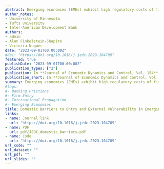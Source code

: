```yaml
---
abstract: Emerging economies (EMEs) exhibit high regulatory costs of firm creation. At the same time, lower firm-creation costs are associated with greater financial development and use of formal credit, which can expose EME firms to external financial shocks that propagate to EMEs via the banking system such as those that EMEs experienced during the Global Financial Crisis. We present evidence showing that in response to an adverse shock to the US banking system, EMEs with low firm-creation costs exhibit smaller contractions and earlier recoveries in cross-border bank flows, domestic bank credit, and GDP compared to EMEs with high firm-creation costs. A two-country model with banking frictions, cross-border bank flows, and endogenous firm entry can successfully capture this evidence. Our findings suggest that greater domestic credit-market deepening via lower barriers to firm entry in EMEs need not be associated with greater macro and domestic credit-market volatility.
author_notes:
- University of Minnesota
- Tufts University
- Inter-American Development Bank
authors:
- admin
- Alan Finkelstein-Shapiro
- Victoria Nuguer
date: "2023-09-01T00:00:00Z"
#doi: "https://doi.org/10.1016/j.jedc.2023.104709"
featured: true
publishDate: "2023-09-01T00:00:00Z"
publication_types: ["2"]
publication: In **Journal of Economic Dynamics and Control, Vol. 154**
publication_short: In **Journal of Economic Dynamics and Control, Vol. 154**
summary: Emerging economies (EMEs) exhibit high regulatory costs of firm creation. At the same time, lower firm-creation costs are associated with greater financial development and use of formal credit, which can expose EME firms to external financial shocks that propagate to EMEs via the banking system such as those that EMEs experienced during the Global Financial Crisis. We present evidence showing that in response to an adverse shock to the US banking system, EMEs with low firm-creation costs exhibit smaller contractions and earlier recoveries in cross-border bank flows, domestic bank credit, and GDP compared to EMEs with high firm-creation costs. A two-country model with banking frictions, cross-border bank flows, and endogenous firm entry can successfully capture this evidence. Our findings suggest that greater domestic credit-market deepening via lower barriers to firm entry in EMEs need not be associated with greater macro and domestic credit-market volatility.
#tags:
#- Banking Frictions
#- Firm Entry
#- International Propagation
#- Emerging Economies
title: Domestic Barriers to Entry and External Vulnerability in Emerging Economies
links:
- name: Journal link
  url: "https://doi.org/10.1016/j.jedc.2023.104709"
- name: PDF
  url: pdf/JEDC_domestic_barriers.pdf
- name: Code
  url: "https://doi.org/10.1016/j.jedc.2023.104709"
url_code: ""
url_dataset: ""
url_pdf: ""
url_slides: ""
---
```


